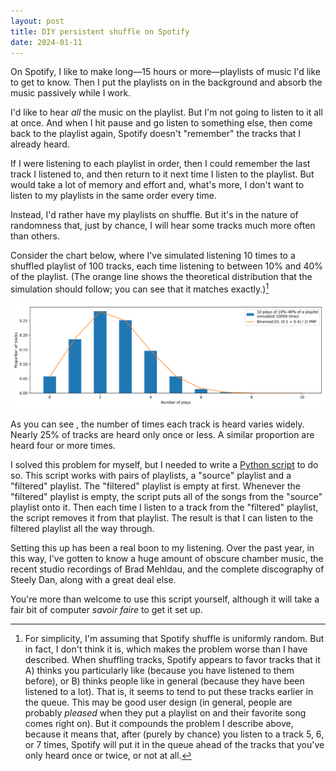 ```yaml
---
layout: post
title: DIY persistent shuffle on Spotify
date: 2024-01-11
---
```


On Spotify, I like to make long—15 hours or more—playlists of music I'd like to get to know. Then I put the playlists on in the background and absorb the music passively while I work.

I'd like to hear *all* the music on the playlist. But I'm not going to listen to it all at once. And when I hit pause and go listen to something else, then come back to the playlist again, Spotify doesn't "remember" the tracks that I already heard.

If I were listening to each playlist in order, then I could remember the last track I listened to, and then return to it next time I listen to the playlist. But would take a lot of memory and effort and, what's more, I don't want to listen to my playlists in the same order every time.

Instead, I'd rather have my playlists on shuffle. But it's in the nature of randomness that, just by chance, I will hear some tracks much more often than others.

Consider the chart below, where I've simulated listening 10 times to a shuffled playlist of 100 tracks, each time listening to between 10% and 40% of the playlist. (The orange line shows the theoretical distribution that the simulation should follow; you can see that it matches exactly.)[^fn1]

[^fn1]: For simplicity, I'm assuming that Spotify shuffle is uniformly random. But in fact, I don't think it is, which makes the problem worse than I have described. When shuffling tracks, Spotify appears to favor tracks that it A) thinks you particularly like (because you have listened to them before), or B) thinks people like in general (because they have been listened to a lot). That is, it seems to tend to put these tracks earlier in the queue. This may be good user design (in general, people are probably *pleased* when they put a playlist on and their favorite song comes right on). But it compounds the problem I describe above, because it means that, after (purely by chance) you listen to a track 5, 6, or 7 times, Spotify will put it in the queue ahead of the tracks that you've only heard once or twice, or not at all.

![Simulation of Spotify shuffle](/assets/images/spotify_playlist_hist.png)

As you can see , the number of times each track is heard varies widely. Nearly 25% of tracks are heard only once or less. A similar proportion are heard four or more times.

I solved this problem for myself, but I needed to write a [Python script](https://github.com/malcolmsailor/spotify_filter_played) to do so. This script works with pairs of playlists, a "source" playlist and a "filtered" playlist. The "filtered" playlist is empty at first. Whenever the "filtered" playlist is empty, the script puts all of the songs from the "source" playlist onto it. Then each time I listen to a track from the "filtered" playlist, the script removes it from that playlist. The result is that I can listen to the filtered playlist all the way through.

Setting this up has been a real boon to my listening. Over the past year, in this way, I've gotten to know a huge amount of obscure chamber music, the recent studio recordings of Brad Mehldau, and the complete discography of Steely Dan, along with a great deal else.

You're more than welcome to use this script yourself, although it will take a fair bit of computer *savoir faire* to get it set up.
